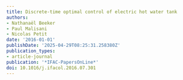 ```yaml
---
title: Discrete-time optimal control of electric hot water tank
authors:
- Nathanaël Beeker
- Paul Malisani
- Nicolas Petit
date: '2016-01-01'
publishDate: '2025-04-29T08:25:31.258380Z'
publication_types:
- article-journal
publication: '*IFAC-PapersOnLine*'
doi: 10.1016/j.ifacol.2016.07.301
---
```

